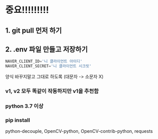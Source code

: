 # 중요!!!!!!!!!

## 1. git pull 먼저 하기 

## 2. .env 파일 만들고 저장하기

```python
NAVER_CLIENT_ID='니 클라이언트 아이디'
NAVER_CLIENT_SECRET='니 클라이언트 시크릿'
```

양식 바꾸지말고 그대로 하도록 (대문자 -> 소문자 X)



### v1, v2 모두 똑같이 작동하지만 v1을 추천함

### python 3.7 이상

### pip install

python-decouple, OpenCV-python, OpenCV-contrib-python, requests